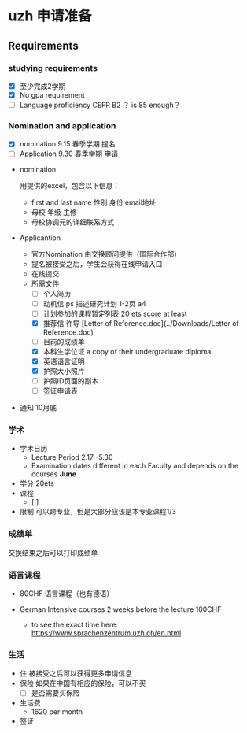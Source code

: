 # uzh 申请准备

## Requirements

### studying requirements

- [x] 至少完成2学期
- [x] No gpa requirement
- [ ] Language proficiency CEFR B2 ？ is 85 enough？

### Nomination and application

- [x] nomination 9.15 春季学期 提名
- [ ] Application 9.30 春季学期 申请

- nomination 

  用提供的excel，包含以下信息：

  - first and last name 性别 身份 email地址
  - 母校 年级 主修 
  - 母校协调元的详细联系方式

- Applicantion

  - 官方Nomination 由交换顾问提供（国际合作部）
  - 提名被接受之后，学生会获得在线申请入口
  - 在线提交
  - 所需文件
    - [ ] 个人简历
    - [ ] 动机信 ps 描述研究计划 1-2页 a4
    - [ ] 计划参加的课程暂定列表 20 ets score at least
    - [x] 推荐信 许导 [Letter of Reference.doc](../Downloads/Letter of Reference.doc) 
    - [ ] 目前的成绩单 
    - [x] 本科生学位证 a copy of their undergraduate diploma. 
    - [x] 英语语言证明
    - [x] 护照大小照片 
    - [ ] 护照ID页面的副本
    - [ ] 签证申请表

- 通知 10月底

###   学术

- 学术日历
  - Lecture Period  2.17 -5.30
  - Examination dates  different  in each Faculty and depends on the courses **June**
- 学分 20ets 
- 课程
  - [ ] 
- 限制 可以跨专业，但是大部分应该是本专业课程1/3

### 成绩单

交换结束之后可以打印成绩单

### 语言课程

- 80CHF 语言课程（也有德语）

- German Intensive courses 2 weeks before the lecture   100CHF
  -  to see the exact time here: https://www.sprachenzentrum.uzh.ch/en.html

### 生活

- 住  被接受之后可以获得更多申请信息
- 保险 如果在中国有相应的保险，可以不买
  - [ ] 是否需要买保险
- 生活费
  - 1620 per month
- 签证




